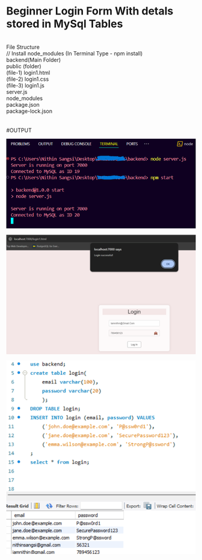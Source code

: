 # Beginner Login Form With detals stored in MySql Tables
<br>
File Structure <br>
// Install node_modules (In Terminal Type -   npm install)  <br>
backend(Main Folder) <br>
public  (folder)  <br>
      (file-1) login1.html <br>
      (file-2) login1.css <br>
      (file-3) login1.js <br>
server.js <br>
node_modules <br>
package.json <br>
package-lock.json <br>
<br>
<br>
#OUTPUT
<br>

![img alt](https://github.com/NithinSangsi/login_form_bck_con_MySql/blob/78d3433cf3e36baec9ec0c5b77370485f1c1ceb8/Screenshot%202024-10-03%20204645.png)

![img alt](https://github.com/NithinSangsi/login_form_bck_con_MySql/blob/00c2450dad919873f85fe0c88eb530ff7fd9d385/Screenshot%202024-10-03%20204457.png)

![img alt](https://github.com/NithinSangsi/login_form_bck_con_MySql/blob/95e638923f7bf0c1c5057b452adeb1d44bc4b450/Screenshot%202024-10-03%20204406.png)


